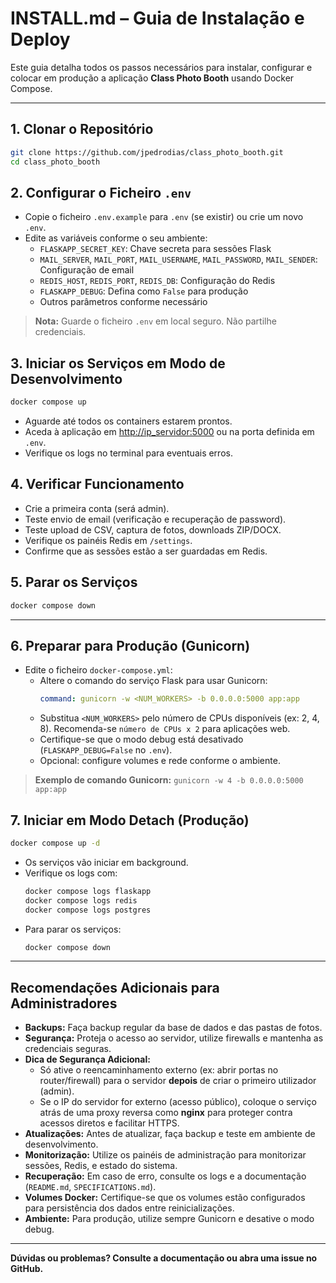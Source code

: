 # INSTALL.md – Guia de Instalação e Deploy

Este guia detalha todos os passos necessários para instalar, configurar e colocar em produção a aplicação **Class Photo Booth** usando Docker Compose.

---

## 1. Clonar o Repositório

```bash
git clone https://github.com/jpedrodias/class_photo_booth.git
cd class_photo_booth
```

## 2. Configurar o Ficheiro `.env`

- Copie o ficheiro `.env.example` para `.env` (se existir) ou crie um novo `.env`.
- Edite as variáveis conforme o seu ambiente:
  - `FLASKAPP_SECRET_KEY`: Chave secreta para sessões Flask
  - `MAIL_SERVER`, `MAIL_PORT`, `MAIL_USERNAME`, `MAIL_PASSWORD`, `MAIL_SENDER`: Configuração de email
  - `REDIS_HOST`, `REDIS_PORT`, `REDIS_DB`: Configuração do Redis
  - `FLASKAPP_DEBUG`: Defina como `False` para produção
  - Outros parâmetros conforme necessário

> **Nota:** Guarde o ficheiro `.env` em local seguro. Não partilhe credenciais.

## 3. Iniciar os Serviços em Modo de Desenvolvimento

```bash
docker compose up
```

- Aguarde até todos os containers estarem prontos.
- Aceda à aplicação em [http://ip_servidor:5000](http://ip_servidor:5000) ou na porta definida em `.env`.
- Verifique os logs no terminal para eventuais erros.

## 4. Verificar Funcionamento

- Crie a primeira conta (será admin).
- Teste envio de email (verificação e recuperação de password).
- Teste upload de CSV, captura de fotos, downloads ZIP/DOCX.
- Verifique os painéis Redis em `/settings`.
- Confirme que as sessões estão a ser guardadas em Redis.

## 5. Parar os Serviços

```bash
docker compose down
```

---

## 6. Preparar para Produção (Gunicorn)

- Edite o ficheiro `docker-compose.yml`:
  - Altere o comando do serviço Flask para usar Gunicorn:
    ```yaml
    command: gunicorn -w <NUM_WORKERS> -b 0.0.0.0:5000 app:app
    ```
  - Substitua `<NUM_WORKERS>` pelo número de CPUs disponíveis (ex: 2, 4, 8). Recomenda-se `número de CPUs x 2` para aplicações web.
  - Certifique-se que o modo debug está desativado (`FLASKAPP_DEBUG=False` no `.env`).
  - Opcional: configure volumes e rede conforme o ambiente.

> **Exemplo de comando Gunicorn:**
> `gunicorn -w 4 -b 0.0.0.0:5000 app:app`

## 7. Iniciar em Modo Detach (Produção)

```bash
docker compose up -d
```

- Os serviços vão iniciar em background.
- Verifique os logs com:
  ```bash
  docker compose logs flaskapp
  docker compose logs redis
  docker compose logs postgres
  ```
- Para parar os serviços:
  ```bash
  docker compose down
  ```

---

## Recomendações Adicionais para Administradores

- **Backups:** Faça backup regular da base de dados e das pastas de fotos.
- **Segurança:** Proteja o acesso ao servidor, utilize firewalls e mantenha as credenciais seguras.
- **Dica de Segurança Adicional:**
  - Só ative o reencaminhamento externo (ex: abrir portas no router/firewall) para o servidor **depois** de criar o primeiro utilizador (admin).
  - Se o IP do servidor for externo (acesso público), coloque o serviço atrás de uma proxy reversa como **nginx** para proteger contra acessos diretos e facilitar HTTPS.
- **Atualizações:** Antes de atualizar, faça backup e teste em ambiente de desenvolvimento.
- **Monitorização:** Utilize os painéis de administração para monitorizar sessões, Redis, e estado do sistema.
- **Recuperação:** Em caso de erro, consulte os logs e a documentação (`README.md`, `SPECIFICATIONS.md`).
- **Volumes Docker:** Certifique-se que os volumes estão configurados para persistência dos dados entre reinicializações.
- **Ambiente:** Para produção, utilize sempre Gunicorn e desative o modo debug.

---

**Dúvidas ou problemas? Consulte a documentação ou abra uma issue no GitHub.**
